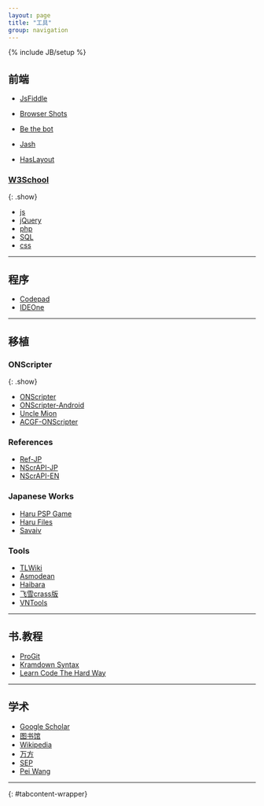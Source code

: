 ```yaml
---
layout: page
title: "工具"
group: navigation
---
```

{% include JB/setup %}

<div markdown="1">

## 前端

* [JsFiddle](http://jsfiddle.net)

* [Browser Shots](http://browsershots.org/)

* [Be the bot](http://www.avivadirectory.com/bethebot/)

* [Jash](javascript:(function(){document.body.appendChild(document.createElement('script')).src='http://www.billyreisinger.com/jash/source/latest/Jash.js';})(); "终端js调试器")

* [HasLayout](http://haslayout.net/css/ "IE快来战个痛")

### [W3School](http://www.w3school.com.cn)
{: .show}

* [js](http://www.w3school.com.cn/js/jsref_obj_string.asp)
* [jQuery](http://www.w3school.com.cn/jquery/jquery_ref_manipulation.asp)
* [php](http://www.w3school.com.cn/php/php_ref_string.asp)
* [SQL](http://www.w3school.com.cn/sql/sql_quickref.asp)
* [css](http://www.w3school.com.cn/css/css_classification.asp)

-----------------------

## 程序

* [Codepad](http://codepad.org)
* [IDEOne](http://ideone.com)

-----------------------

## 移植

### ONScripter
{: .show}

* [ONScripter](http://onscripter.sourceforge.jp/onscripter.html)
* [ONScripter-Android](http://onscripter.sourceforge.jp/android/)
* [Uncle Mion](http://unclemion.com/onscripter/)
* [ACGF-ONScripter](http://code.google.com/p/onscripter/)

### References

* [Ref-JP](http://nscripter.insani.org/reference/)
* [NScrAPI-JP](http://senzogawa.s90.xrea.com/reference/NScrAPI.html)
* [NScrAPI-EN](http://unclemion.com/onscripter/api/NScrAPI.html)

### Japanese Works

* [Haru PSP Game](http://harupspgame.blog64.fc2.com/)
* [Haru Files](http://briefcase.yahoo.co.jp/bc/qmbqmbqm/lst?.dir=/)
* [Savaiv](http://savaiv.blog81.fc2.com/)

### Tools

* [TLWiki](http://tlwiki.org)
* [Asmodean](http://asmodean.reverse.net/pages/tools_index.html)
* [Haibara](https://haibara4cgrip.wordpress.com/)
* [飞雪crass版](https://www.yukict.com/bbs/forumdisplay.php?fid=69)
* [VNTools](http://vn.i-forge.net/tools/)

-----------------------

## 书.教程

* [ProGit](http://progit.org/book/zh/)
* [Kramdown Syntax](http://kramdown.rubyforge.org/syntax.html)
* [Learn Code The Hard Way](http://learncodethehardway.org/)

-----------------------

## 学术

* [Google Scholar](http://scholar.google.com)
* [图书馆](http://www.lib.pku.edu.cn)
* [Wikipedia](http://www.wikipedia.org/)
* [万方](http://g.wanfangdata.com.cn/)
* [SEP](http://plato.stanford.edu/)
* [Pei Wang](http://www.cis.temple.edu/~wangp/)

-----------------------

</div>
{: #tabcontent-wrapper}

<script type="text/javascript">
var navtab = $('<ul class="nav nav-tabs" id="tabs"></ul>');
var navcontainer = $('<div class="tab-content"></div>');
$('#tabcontent-wrapper>h2').each(function(index){
  var tabid = 'tab-'+index;
  $(this).nextUntil('h2').last().filter('hr').remove();
  $(this).nextUntil('h2')
    .wrapAll('<div class="tab-pane"></div>')
    .parent()
    .attr('id', tabid)
    .appendTo(navcontainer).html();
  $(this).wrapInner('<a>').children().unwrap()
      .attr('data-toggle', 'tab')
      .attr('href', '#'+tabid)
    .wrap('<li>').parent()
    .appendTo(navtab).html();
});
navcontainer.find('.tab-pane>h3').addClass('js-toggle-next dropdown');
$('#tabcontent-wrapper').empty().append(navtab).append(navcontainer);
$("#tabs a:first").tab('show');
$(".tab-content a").attr('target', '_blank').tooltip();
</script>

